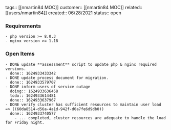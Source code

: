 tags:: [[nmartin84 MOC]] 
customer:: [[nmartin84 MOC]] 
related:: [[users/nmartin84]]
created:: 06/28/2021
status:: open

### Requirements
	- php version >= 8.0.3
	- nginx version >= 1.18
### Open Items
	- DONE update **assessment** script to update php & nginx required versions.
	  done:: 1624933433342
	- DONE update process document for migration.
	  done:: 1624933579707
	- DONE inform users of service outage
	  doing:: 1624933636458
	  todo:: 1624933614481
	  done:: 1624933637967
	- DONE verify cluster has sufficient resources to maintain user load => ((60da8514-d56a-4a1d-942f-d0a7fe6d9db0))
	  done:: 1624933740577
		- ... completed, cluster resources are adequate to handle the load for Friday night.